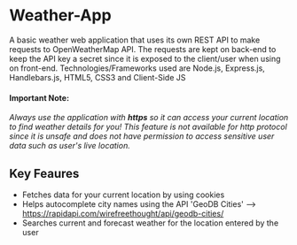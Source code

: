# Weather-App
A basic weather web application that uses its own REST API to make requests to OpenWeatherMap API. The requests are kept on back-end to keep the API key a secret since it is exposed to the client/user when using on front-end. Technologies/Frameworks used are Node.js, Express.js, Handlebars.js, HTML5, CSS3 and Client-Side JS

#### Important Note: 
*Always use the application with **https** so it can access your current location to find weather details for you! This feature is not available for http protocol since it is unsafe and does not have permission to access sensitive user data such as user's live location.*

## Key Feaures
* Fetches data for your current location by using cookies
* Helps autocomplete city names using the API 'GeoDB Cities' --> https://rapidapi.com/wirefreethought/api/geodb-cities/
* Searches current and forecast weather for the location entered by the user
